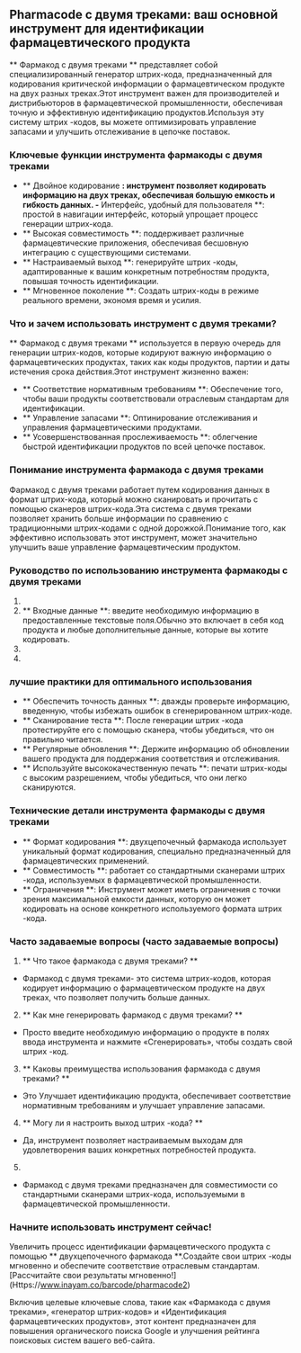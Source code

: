 ## Pharmacode с двумя треками: ваш основной инструмент для идентификации фармацевтического продукта

** Фармакод с двумя треками ** представляет собой специализированный генератор штрих-кода, предназначенный для кодирования критической информации о фармацевтическом продукте на двух разных треках.Этот инструмент важен для производителей и дистрибьюторов в фармацевтической промышленности, обеспечивая точную и эффективную идентификацию продуктов.Используя эту систему штрих -кодов, вы можете оптимизировать управление запасами и улучшить отслеживание в цепочке поставок.

### Ключевые функции инструмента фармакоды с двумя треками

- ** Двойное кодирование **: инструмент позволяет кодировать информацию на двух треках, обеспечивая большую емкость и гибкость данных.
-** Интерфейс, удобный для пользователя **: простой в навигации интерфейс, который упрощает процесс генерации штрих-кода.
- ** Высокая совместимость **: поддерживает различные фармацевтические приложения, обеспечивая бесшовную интеграцию с существующими системами.
- ** Настраиваемый выход **: генерируйте штрих -коды, адаптированные к вашим конкретным потребностям продукта, повышая точность идентификации.
- ** Мгновенное поколение **: Создать штрих-коды в режиме реального времени, экономя время и усилия.

### Что и зачем использовать инструмент с двумя треками?

** Фармакод с двумя треками ** используется в первую очередь для генерации штрих-кодов, которые кодируют важную информацию о фармацевтических продуктах, таких как коды продуктов, партии и даты истечения срока действия.Этот инструмент жизненно важен:

- ** Соответствие нормативным требованиям **: Обеспечение того, чтобы ваши продукты соответствовали отраслевым стандартам для идентификации.
- ** Управление запасами **: Оптинирование отслеживания и управления фармацевтическими продуктами.
- ** Усовершенствованная прослеживаемость **: облегчение быстрой идентификации продуктов по всей цепочке поставок.

### Понимание инструмента фармакода с двумя треками

Фармакод с двумя треками работает путем кодирования данных в формат штрих-кода, который можно сканировать и прочитать с помощью сканеров штрих-кода.Эта система с двумя треками позволяет хранить больше информации по сравнению с традиционными штрих-кодами с одной дорожкой.Понимание того, как эффективно использовать этот инструмент, может значительно улучшить ваше управление фармацевтическим продуктом.

### Руководство по использованию инструмента фармакоды с двумя треками

1.
2. ** Входные данные **: введите необходимую информацию в предоставленные текстовые поля.Обычно это включает в себя код продукта и любые дополнительные данные, которые вы хотите кодировать.
3.
4.

### лучшие практики для оптимального использования

- ** Обеспечить точность данных **: дважды проверьте информацию, введенную, чтобы избежать ошибок в сгенерированном штрих-коде.
- ** Сканирование теста **: После генерации штрих -кода протестируйте его с помощью сканера, чтобы убедиться, что он правильно читается.
- ** Регулярные обновления **: Держите информацию об обновлении вашего продукта для поддержания соответствия и отслеживания.
- ** Используйте высококачественную печать **: печати штрих-коды с высоким разрешением, чтобы убедиться, что они легко сканируются.

### Технические детали инструмента фармакоды с двумя треками

- ** Формат кодирования **: двухцепочечный фармакода использует уникальный формат кодирования, специально предназначенный для фармацевтических применений.
- ** Совместимость **: работает со стандартными сканерами штрих -кода, используемых в фармацевтической промышленности.
- ** Ограничения **: Инструмент может иметь ограничения с точки зрения максимальной емкости данных, которую он может кодировать на основе конкретного используемого формата штрих -кода.

### Часто задаваемые вопросы (часто задаваемые вопросы)

1. ** Что такое фармакода с двумя треками? **
- Фармакод с двумя треками- это система штрих-кодов, которая кодирует информацию о фармацевтическом продукте на двух треках, что позволяет получить больше данных.

2. ** Как мне генерировать фармакод с двумя треками? **
- Просто введите необходимую информацию о продукте в полях ввода инструмента и нажмите «Сгенерировать», чтобы создать свой штрих -код.

3. ** Каковы преимущества использования фармакода с двумя треками? **
- Это Улучшает идентификацию продукта, обеспечивает соответствие нормативным требованиям и улучшает управление запасами.

4. ** Могу ли я настроить выход штрих -кода? **
- Да, инструмент позволяет настраиваемым выходам для удовлетворения ваших конкретных потребностей продукта.

5.
- Фармакод с двумя треками предназначен для совместимости со стандартными сканерами штрих-кода, используемыми в фармацевтической промышленности.

### Начните использовать инструмент сейчас!

Увеличить процесс идентификации фармацевтического продукта с помощью ** двухцепочечного фармакода **.Создайте свои штрих -коды мгновенно и обеспечите соответствие отраслевым стандартам.[Рассчитайте свои результаты мгновенно!] (Https://www.inayam.co/barcode/pharmacode2)

Включив целевые ключевые слова, такие как «Фармакода с двумя треками», «генератор штрих-кодов» и «Идентификация фармацевтических продуктов», этот контент предназначен для повышения органического поиска Google и улучшения рейтинга поисковых систем вашего веб-сайта.